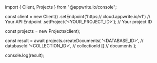 import { Client, Projects } from "@appwrite.io/console";

const client = new Client()
    .setEndpoint('https://<REGION>.cloud.appwrite.io/v1') // Your API Endpoint
    .setProject('<YOUR_PROJECT_ID>'); // Your project ID

const projects = new Projects(client);

const result = await projects.createDocuments(
    '<DATABASE_ID>', // databaseId
    '<COLLECTION_ID>', // collectionId
    [] // documents
);

console.log(result);
